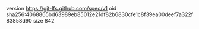 version https://git-lfs.github.com/spec/v1
oid sha256:4068865bd63989eb85012e21df82b6830cfe1c8f39ea00deef7a322f83858d90
size 842
